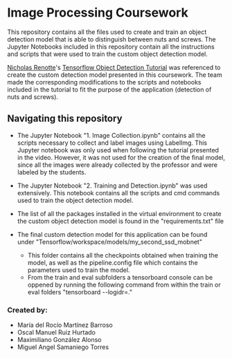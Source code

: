 # Image Processing Coursework

<p>This repository contains all the files used to create and train an object detection model that is able to distinguish between nuts and screws. The Jupyter Notebooks included in this repository contain all the instructions and scripts that were used to train the custom object detection model. 
<p><a href="https://www.youtube.com/c/nicholasrenotte">Nicholas Renotte</a>'s <a href=https://www.youtube.com/watch?v=yqkISICHH-U&t=4178s>Tensorflow Object Detection Tutorial</a>  was referenced to create the custom detection model presented in this coursework. The team made the corresponding modifications to the scripts and notebooks included in the tutorial to fit the purpose of the application (detection of nuts and screws).  
<br>

## Navigating this repository

- The Jupyter Notebook "1. Image Collection.ipynb" contains all the scripts necessary to collect and label images using LabelImg. This Jupyter notebook was only used when following the tutorial presented in the video. However, it was not used for the creation of the final model, since all the images were already collected by the professor and were labeled by the students.
- The Jupyter Notebook "2. Training and Detection.ipynb" was used extensively. This notebook contains all the scripts and cmd commands used to train the object detection model.
- The list of all the packages installed in the virtual environment to create the custom object detection model is found in the "requirements.txt" file
- The final custom detection model for this application can be found under "Tensorflow/workspace/models/my_second_ssd_mobnet"

  - This folder contains all the checkpoints obtained when training the model, as well as the pipeline.config file which contains the parameters used to train the model.
  - From the train and eval subfolders a tensorboard console can be oppened by running the following command from within the train or eval folders "tensorboard --logidr=."
    <br>

### Created by:

- María del Rocío Martínez Barroso
- Oscal Manuel Ruiz Hurtado
- Maximiliano González Alonso
- Miguel Angel Samaniego Torres
